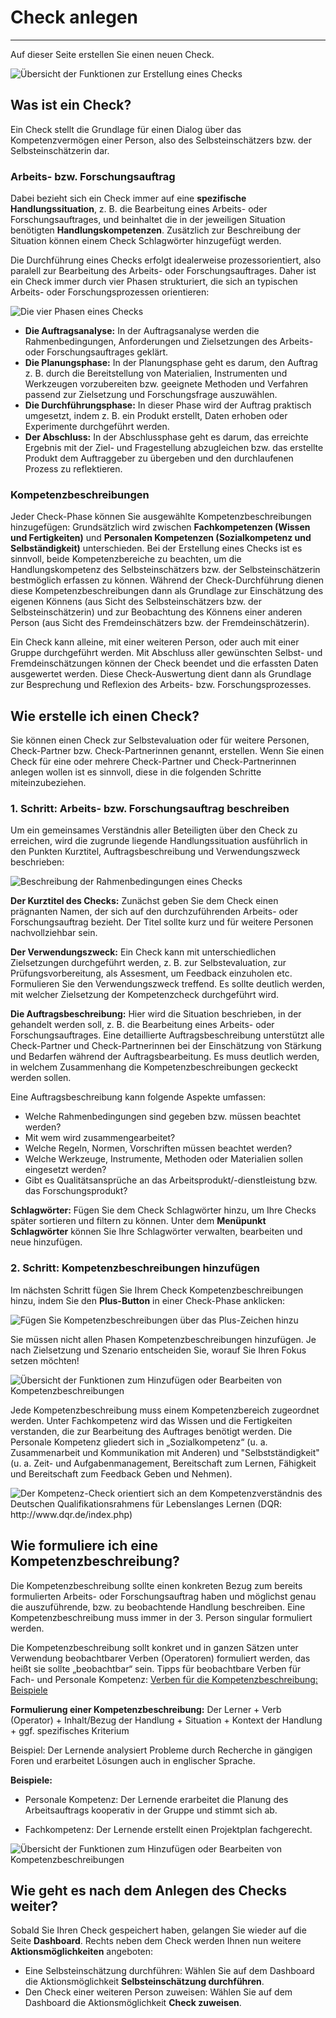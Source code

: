 # Check anlegen
- - -
Auf dieser Seite erstellen Sie einen neuen Check.

![Übersicht der Funktionen zur Erstellung eines Checks](media/check-erstellen.png)

## Was ist ein Check?
Ein Check stellt die Grundlage für einen Dialog über das Kompetenzvermögen einer Person, also des Selbsteinschätzers bzw. der Selbsteinschätzerin dar.

### Arbeits- bzw. Forschungsauftrag
Dabei bezieht sich ein Check immer auf eine **spezifische Handlungssituation**, z. B. die Bearbeitung eines Arbeits- oder Forschungsauftrages, und beinhaltet die in der 
jeweiligen Situation benötigten **Handlungskompetenzen**. Zusätzlich zur Beschreibung der Situation können einem Check Schlagwörter hinzugefügt werden.

Die Durchführung eines Checks erfolgt idealerweise prozessorientiert, also paralell zur Bearbeitung des Arbeits- oder Forschungsauftrages. Daher ist ein Check immer durch vier Phasen 
strukturiert, die sich an typischen Arbeits- oder Forschungsprozessen orientieren:

![Die vier Phasen eines Checks](media/AP_Phasen.jpg)
 
* **Die Auftragsanalyse:** In der Auftragsanalyse werden die Rahmenbedingungen, Anforderungen und Zielsetzungen des Arbeits- oder Forschungsauftrages geklärt. 
* **Die Planungsphase:** In der Planungsphase geht es darum, den Auftrag z. B. durch die Bereitstellung von Materialien, Instrumenten und Werkzeugen vorzubereiten bzw. geeignete Methoden und Verfahren passend zur Zielsetzung und Forschungsfrage auszuwählen.
* **Die Durchführungsphase:** In dieser Phase wird der Auftrag praktisch umgesetzt, indem z. B. ein Produkt erstellt, Daten erhoben oder Experimente durchgeführt werden.
* **Der Abschluss:** In der Abschlussphase geht es darum, das erreichte Ergebnis mit der Ziel- und Fragestellung abzugleichen bzw. das erstellte Produkt dem Auftraggeber zu übergeben und den durchlaufenen Prozess zu reflektieren. 

### Kompetenzbeschreibungen
Jeder Check-Phase können Sie ausgewählte Kompetenzbeschreibungen hinzugefügen: Grundsätzlich wird zwischen **Fachkompetenzen (Wissen und Fertigkeiten)** und **Personalen Kompetenzen (Sozialkompetenz und Selbständigkeit)** unterschieden. Bei der Erstellung eines Checks ist es sinnvoll, beide Kompetenzbereiche zu beachten, um die Handlungskompetenz 
des Selbsteinschätzers bzw. der Selbsteinschätzerin bestmöglich erfassen zu können.
Während der Check-Durchführung dienen diese Kompetenzbeschreibungen dann als Grundlage zur Einschätzung des eigenen Könnens (aus Sicht des Selbsteinschätzers bzw. 
der Selbsteinschätzerin) und zur Beobachtung des Könnens einer anderen Person (aus Sicht des Fremdeinschätzers bzw. der Fremdeinschätzerin). 

Ein Check kann alleine, mit einer weiteren Person, oder auch mit einer Gruppe durchgeführt werden.
Mit Abschluss aller gewünschten Selbst- und Fremdeinschätzungen können der Check beendet und die erfassten Daten ausgewertet werden. 
Diese Check-Auswertung dient dann als Grundlage zur Besprechung und Reflexion des Arbeits- bzw. Forschungsprozesses.


## Wie erstelle ich einen Check?

Sie können einen Check zur Selbstevaluation oder für weitere Personen, Check-Partner bzw. Check-Partnerinnen genannt, erstellen. 
Wenn Sie einen Check für eine oder mehrere Check-Partner und Check-Partnerinnen anlegen wollen ist es sinnvoll, diese in die folgenden Schritte miteinzubeziehen.

### 1. Schritt: Arbeits- bzw. Forschungsauftrag beschreiben
Um ein gemeinsames Verständnis aller Beteiligten über den Check zu erreichen, wird die zugrunde liegende Handlungssituation ausführlich in den Punkten Kurztitel, 
Auftragsbeschreibung und Verwendungszweck beschrieben: 

![Beschreibung der Rahmenbedingungen eines Checks](media/Screen_Checkerstellen_Auftrag.jpg)

**Der Kurztitel des Checks:** Zunächst geben Sie dem Check einen prägnanten Namen, der sich auf den durchzuführenden Arbeits- oder Forschungsauftrag bezieht. 
Der Titel sollte kurz und für weitere Personen nachvollziehbar sein.

**Der Verwendungszweck:** Ein Check kann mit unterschiedlichen Zielsetzungen durchgeführt werden, z. B. zur Selbstevaluation, zur Prüfungsvorbereitung, als 
Assesment, um Feedback einzuholen etc. Formulieren Sie den Verwendungszweck treffend. Es sollte deutlich werden, mit welcher Zielsetzung der Kompetenzcheck 
durchgeführt wird.

**Die Auftragsbeschreibung:** Hier wird die Situation beschrieben, in der gehandelt werden soll, z. B. die Bearbeitung eines Arbeits- oder Forschungsauftrages. 
Eine detaillierte Auftragsbeschreibung unterstützt alle Check-Partner und Check-Partnerinnen bei der Einschätzung von Stärkung und Bedarfen während der 
Auftragsbearbeitung. Es muss deutlich werden, in welchem Zusammenhang die Kompetenzbeschreibungen geckeckt werden sollen.

Eine Auftragsbeschreibung kann folgende Aspekte umfassen:
* Welche Rahmenbedingungen sind gegeben bzw. müssen beachtet werden?
* Mit wem wird zusammengearbeitet? 
* Welche Regeln, Normen, Vorschriften müssen beachtet werden? 
* Welche Werkzeuge, Instrumente, Methoden oder Materialien sollen eingesetzt werden?
* Gibt es Qualitätsansprüche an das Arbeitsprodukt/-dienstleistung bzw. das Forschungsprodukt? 

**Schlagwörter:** Fügen Sie dem Check Schlagwörter hinzu, um Ihre Checks später sortieren und filtern zu können. Unter dem **Menüpunkt Schlagwörter** 
können Sie Ihre Schlagwörter verwalten, bearbeiten und neue hinzufügen.

### 2. Schritt: Kompetenzbeschreibungen hinzufügen
Im nächsten Schritt fügen Sie Ihrem Check Kompetenzbeschreibungen hinzu, indem Sie den **Plus-Button** in einer Check-Phase anklicken:

![Fügen Sie Kompetenzbeschreibungen über das Plus-Zeichen hinzu](media/AP_Phasen_markiert.jpg)

Sie müssen nicht allen Phasen Kompetenzbeschreibungen hinzufügen. Je nach Zielsetzung und Szenario entscheiden Sie, worauf Sie Ihren Fokus setzen möchten!

![Übersicht der Funktionen zum Hinzufügen oder Bearbeiten von Kompetenzbeschreibungen](media/check-erstellen-kompetenzen.png)

Jede Kompetenzbeschreibung muss einem Kompetenzbereich zugeordnet werden. Unter Fachkompetenz wird das Wissen und
die Fertigkeiten verstanden, die zur Bearbeitung des Auftrages benötigt werden. Die Personale Kompetenz gliedert sich in
„Sozialkompetenz“ (u. a. Zusammenarbeit und Kommunikation mit Anderen) und
"Selbstständigkeit" (u. a. Zeit- und Aufgabenmanagement, Bereitschaft zum Lernen, Fähigkeit und Bereitschaft zum Feedback Geben und Nehmen).

![Der Kompetenz-Check orientiert sich an dem Kompetenzverständnis des Deutschen Qualifikationsrahmens für Lebenslanges Lernen (DQR: http://www.dqr.de/index.php)](media/DQR.jpg)



## Wie formuliere ich eine Kompetenzbeschreibung?
Die Kompetenzbeschreibung sollte einen konkreten Bezug zum bereits formulierten Arbeits- oder Forschungsauftrag haben und möglichst genau die auszuführende, 
bzw. zu beobachtende Handlung beschreiben. Eine Kompetenzbeschreibung muss immer in der 3. Person singular formuliert werden.  

Die Kompetenzbeschreibung sollt konkret und in ganzen Sätzen unter Verwendung beobachtbarer Verben (Operatoren)
formuliert werden, das heißt sie sollte „beobachtbar“ sein. Tipps für beobachtbare Verben für Fach- und Personale Kompetenz: 
<a href="media/Verben_fuer_Kompetenzbeschreibung.pdf" target="_blank">Verben für die Kompetenzbeschreibung: Beispiele</a>

**Formulierung einer Kompetenzbeschreibung:**
Der Lerner + Verb (Operator) + Inhalt/Bezug der Handlung + Situation + Kontext der Handlung +
ggf. spezifisches Kriterium

Beispiel: Der Lernende analysiert Probleme durch Recherche in gängigen Foren und erarbeitet Lösungen
auch in englischer Sprache.

  **Beispiele:** 
  
* Personale Kompetenz: Der Lernende erarbeitet die Planung des Arbeitsauftrags
kooperativ in der Gruppe und stimmt sich ab.

* Fachkompetenz: Der Lernende erstellt einen Projektplan fachgerecht.

![Übersicht der Funktionen zum Hinzufügen oder Bearbeiten von Kompetenzbeschreibungen](media/check-erstellen-kompetenzen.png)

## Wie geht es nach dem Anlegen des Checks weiter?
Sobald Sie Ihren Check gespeichert haben, gelangen Sie wieder auf die Seite **Dashboard**. 
Rechts neben dem Check werden Ihnen nun weitere **Aktionsmöglichkeiten** angeboten:
* Eine Selbsteinschätzung durchführen: Wählen Sie auf dem Dashboard die Aktionsmöglichkeit **Selbsteinschätzung durchführen**.
* Den Check einer weiteren Person zuweisen: Wählen Sie auf dem Dashboard die Aktionsmöglichkeit **Check zuweisen**.


